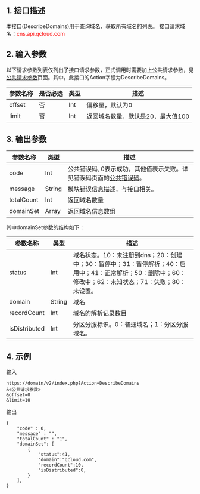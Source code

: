 ## 1. 接口描述
本接口(DescribeDomains)用于查询域名，获取所有域名的列表。
接口请求域名：<font style="color:red">cns.api.qcloud.com</font>

## 2. 输入参数
以下请求参数列表仅列出了接口请求参数，正式调用时需要加上公共请求参数，见<a href="/doc/api/372/4153" title="公共请求参数">公共请求参数</a>页面。其中，此接口的Action字段为DescribeDomains。

| 参数名称 | 是否必选  | 类型 | 描述 |
|---------|---------|---------|---------| 
| offset | 否 | Int | 偏移量，默认为0 |
| limit | 否 | Int | 返回域名数量，默认是20，最大值100 |

## 3. 输出参数
 
| 参数名称 | 类型 | 描述 |
|---------|---------|---------|
| code | Int | 公共错误码, 0表示成功，其他值表示失败。详见错误码页面的<a href="https://www.qcloud.com/doc/api/372/%E9%94%99%E8%AF%AF%E7%A0%81#1.E3.80.81.E5.85.AC.E5.85.B1.E9.94.99.E8.AF.AF.E7.A0.81" title="公共错误码">公共错误码</a>。|
| message | String | 模块错误信息描述，与接口相关。|
| totalCount | Int | 返回域名数量 |
| domainSet | Array | 返回域名信息数组 |

其中domainSet参数的结构如下：

| 参数名称 | 类型 | 描述 |
|---------|---------|---------|
| status | Int | 域名状态。10：未注册到dns；20：创建中；30：暂停中；31：暂停解析；40：启用中；41：正常解析；50：删除中；60：修改中；62：未知状态；71：失败；80：未设置。 |
| domain | String | 域名 |
| recordCount | Int | 域名的解析记录数目 |
| isDistributed | Int | 分区分服标识。0：普通域名；1：分区分服域名。|

## 4. 示例
输入
```
https://domain/v2/index.php?Action=DescribeDomains
&<公共请求参数>
&offset=0
&limit=10
```

输出
```
{
    "code" : 0,
    "message" : "",
    "totalCount" : "1",
    "domainSet": [
        {
            "status":41,
            "domain":"qcloud.com",
            "recordCount":10,
            "isDistributed":0,
        }
    ],
}
```

